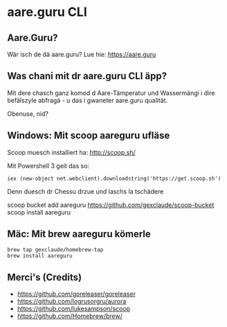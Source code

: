 # aare.guru CLI

## Aare.Guru?

Wär isch de dä aare.guru? Lue hie: https://aare.guru

## Was chani mit dr aare.guru CLI äpp?

Mit dere chasch ganz komod d Aare-Tämperatur und Wassermängi i dire befälszyle abfragä - u das i gwaneter aare.guru qualität.

Obenuse, nid?

## Windows: Mit scoop aareguru ufläse

Scoop muesch installiert ha:
http://scoop.sh/

Mit Powershell 3 geit das so:

    iex (new-object net.webclient).downloadstring('https://get.scoop.sh')
    
Denn duesch dr Chessu drzue und laschs la tschädere

   scoop bucket add aareguru https://github.com/gexclaude/scoop-bucket
   scoop install aareguru
 
## Mäc: Mit brew aareguru kömerle

    brew tap gexclaude/homebrew-tap
    brew install aareguru

## Merci's (Credits)

* https://github.com/goreleaser/goreleaser
* https://github.com/logrusorgru/aurora
* https://github.com/lukesampson/scoop
* https://github.com/Homebrew/brew/